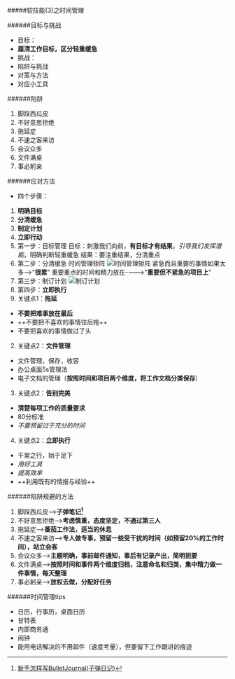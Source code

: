 #####软技能(3)之时间管理

######目标与挑战
- 目标：
 - **厘清工作目标，区分轻重缓急**
- 挑战：
 - 陷阱与挑战
 - 对策与方法
 - 对应小工具

######陷阱
 1. 脚踩西瓜皮
 2. 不好意思拒绝
 3. 拖延症
 4. 不速之客来访
 5. 会议众多
 6. 文件满桌
 7. 事必躬亲

######应对方法
- 四个步骤：
 1. **明确目标**
 2. **分清缓急**
 3. **制定计划**
 4. **立即行动**
1. 第一步：目标管理
 目标：刺激我们向前，**有目标才有结果**，*引导我们发挥潜能*，明确判断轻重缓急
 结果：要注重结果，分清重点
2. 第二步：分清缓急
 时间管理矩阵
 ![时间管理矩阵](http://images.cnblogs.com/cnblogs_com/prayjourney/1041349/o_%e6%97%b6%e9%97%b4%e7%ae%a1%e7%90%86%e7%9f%a9%e9%98%b5.png)
 紧急而且重要的事情如果太多-->"**很累**"
 重要重点的时间和精力放在---->"**重要但不紧急的项目上**"
3. 第三步：制订计划
 ![制订计划](http://images.cnblogs.com/cnblogs_com/prayjourney/1041349/o_%e5%88%b6%e5%ae%9a%e8%ae%a1%e5%88%92.png)
4. 第四步：**立即执行**
 1. 关键点1：**拖延**
   - **不要把难事放在最后**
   - ++不要把不喜欢的事情往后拖++
   - 不要把喜欢的事情做过了头
 2. 关键点2：**文件管理**
   - 文件管理，保存，收容
   - 办公桌面5s管理法
   - 电子文档的管理（**按照时间和项目两个维度，将工作文档分类保存**）
 3. 关键点2：**告别完美**
   - **清楚每项工作的质量要求**
   - 80分标准
   - *不要预留过于充分的时间*
 4. 关键点2：**立即执行**
   - 千里之行，始于足下
   - *用好工具*
   - *提高效率*
   - ++利用既有的情报与经验++

######陷阱规避的方法
 1. 脚踩西瓜皮-->**子弹笔记[^1]**
 2. 不好意思拒绝-->**考虑慎重，态度坚定，不通过第三人**
 3. 拖延症-->**番茄工作法，适当的休息**
 4. 不速之客来访-->**专人做专事，预留一些受干扰的时间（如预留20%的工作时间），站立会客**
 5. 会议众多-->**主题明确，事前邮件通知，事后有记录产出，简明扼要**
 6. 文件满桌-->**按照时间和事件两个维度归档，注意命名和归类，集中精力做一件事情，每天整理**
 7. 事必躬亲-->**放权去做，分配好任务**

######时间管理tips
- 日历，行事历，桌面日历
- 甘特表
- 内部商务通
- 闹钟
- 能用电话解决的不用邮件（速度考量），但要留下工作跟进的痕迹


[^1]:[新手怎样写BulletJournal(子弹日记)](https://www.zhihu.com/question/50114499)